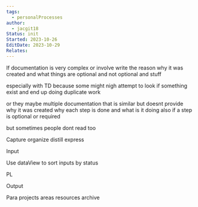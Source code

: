 ```yaml
---
tags:
  - personalProcesses
author:
  - jacgit18
Status: init
Started: 2023-10-26
EditDate: 2023-10-29
Relates:
---
```

If documentation is very complex or involve write the reason why it was created and what things are optional and not optional and stuff

especially with TD because some might nigh attempt to look if something exist and end up doing duplicate work 


or they maybe multiple documentation that is  similar but doesnt provide why it was created why each step is done and what is it doing also if a step is optional or required 

but sometimes people dont read too


Capture organize distill express

  
Input  
  
Use dataView to sort inputs by status  
  
  
PL  
  
  
Output  
  
Para projects areas resources archive 





